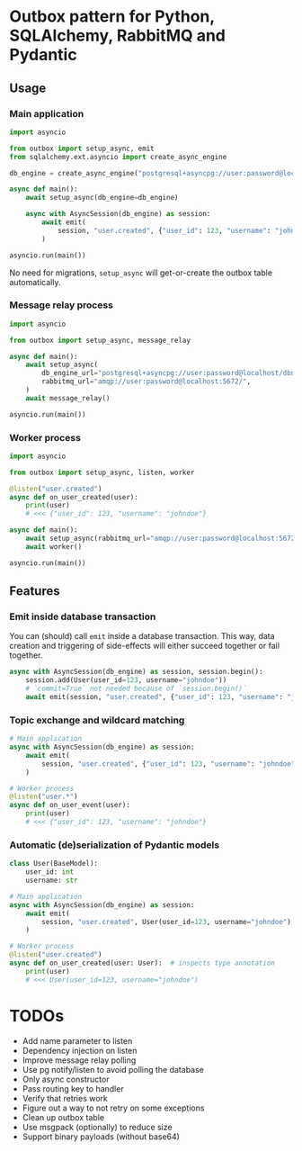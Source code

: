 # Outbox pattern for Python, SQLAlchemy, RabbitMQ and Pydantic

## Usage

### Main application

```python
import asyncio

from outbox import setup_async, emit
from sqlalchemy.ext.asyncio import create_async_engine

db_engine = create_async_engine("postgresql+asyncpg://user:password@localhost/dbname")

async def main():
    await setup_async(db_engine=db_engine)

    async with AsyncSession(db_engine) as session:
        await emit(
            session, "user.created", {"user_id": 123, "username": "johndoe"}, commit=True
        )

asyncio.run(main())
```

No need for migrations, `setup_async` will get-or-create the outbox table automatically.

### Message relay process

```python
import asyncio

from outbox import setup_async, message_relay

async def main():
    await setup_async(
        db_engine_url="postgresql+asyncpg://user:password@localhost/dbname",
        rabbitmq_url="amqp://user:password@localhost:5672/",
    )
    await message_relay()

asyncio.run(main())
```

### Worker process

```python
import asyncio

from outbox import setup_async, listen, worker

@listen("user.created")
async def on_user_created(user):
    print(user)
    # <<< {"user_id": 123, "username": "johndoe"}

async def main():
    await setup_async(rabbitmq_url="amqp://user:password@localhost:5672/")
    await worker()

asyncio.run(main())
```

## Features

### Emit inside database transaction

You can (should) call `emit` inside a database transaction. This way, data creation and triggering of side-effects will either succeed together or fail together.

```python
async with AsyncSession(db_engine) as session, session.begin():
    session.add(User(user_id=123, username="johndoe"))
    # `commit=True` not needed because of `session.begin()`
    await emit(session, "user.created", {"user_id": 123, "username": "johndoe"})
```

### Topic exchange and wildcard matching

```python
# Main application
async with AsyncSession(db_engine) as session:
    await emit(
        session, "user.created", {"user_id": 123, "username": "johndoe"}, commit=True
    )

# Worker process
@listen("user.*")
async def on_user_event(user):
    print(user)
    # <<< {"user_id": 123, "username": "johndoe"}
```

### Automatic (de)serialization of Pydantic models

```python
class User(BaseModel):
    user_id: int
    username: str

# Main application
async with AsyncSession(db_engine) as session:
    await emit(
        session, "user.created", User(user_id=123, username="johndoe"), commit=True
    )

# Worker process
@listen("user.created")
async def on_user_created(user: User):  # inspects type annotation
    print(user)
    # <<< User(user_id=123, username="johndoe")
```

# TODOs

- Add name parameter to listen
- Dependency injection on listen
- Improve message relay polling
- Use pg notify/listen to avoid polling the database
- Only async constructor
- Pass routing key to handler
- Verify that retries work
- Figure out a way to not retry on some exceptions
- Clean up outbox table
- Use msgpack (optionally) to reduce size
- Support binary payloads (without base64)
